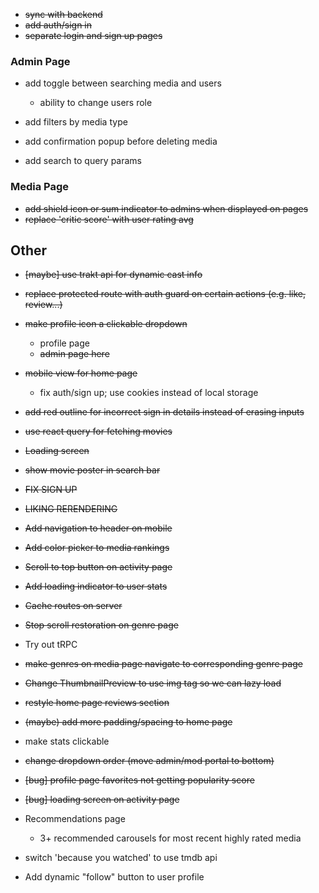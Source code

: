 - ~~sync with backend~~
- ~~add auth/sign in~~
- ~~separate login and sign up pages~~

### Admin Page

- add toggle between searching media and users

  - ability to change users role

- add filters by media type
- add confirmation popup before deleting media
- add search to query params

### Media Page

- ~~add shield icon or sum indicator to admins when displayed on pages~~
- ~~replace 'critic score' with user rating avg~~

## Other

- ~~[maybe] use trakt api for dynamic cast info~~

- ~~replace protected route with auth guard on certain actions (e.g. like, review...)~~

- ~~make profile icon a clickable dropdown~~

  - profile page
  - ~~admin page here~~

- ~~mobile view for home page~~

  - fix auth/sign up; use cookies instead of local storage

- ~~add red outline for incorrect sign in details instead of erasing inputs~~
- ~~use react query for fetching movies~~
- ~~Loading screen~~
- ~~show movie poster in search bar~~

- ~~FIX SIGN UP~~
- ~~LIKING RERENDERING~~

- ~~Add navigation to header on mobile~~
- ~~Add color picker to media rankings~~
- ~~Scroll to top button on activity page~~
- ~~Add loading indicator to user stats~~
- ~~Cache routes on server~~
- ~~Stop scroll restoration on genre page~~
- Try out tRPC
- ~~make genres on media page navigate to corresponding genre page~~
- ~~Change ThumbnailPreview to use img tag so we can lazy load~~
- ~~restyle home page reviews section~~
- ~~(maybe) add more padding/spacing to home page~~
- make stats clickable
- ~~change dropdown order (move admin/mod portal to bottom)~~
- ~~[bug] profile page favorites not getting popularity score~~
- ~~[bug] loading screen on activity page~~
- Recommendations page
  - 3+ recommended carousels for most recent highly rated media
- switch 'because you watched' to use tmdb api
- Add dynamic "follow" button to user profile
